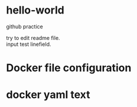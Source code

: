 # hello-world
github practice

try to edit readme file.  
input test linefield.

# Docker file configuration  
# docker yaml text  
